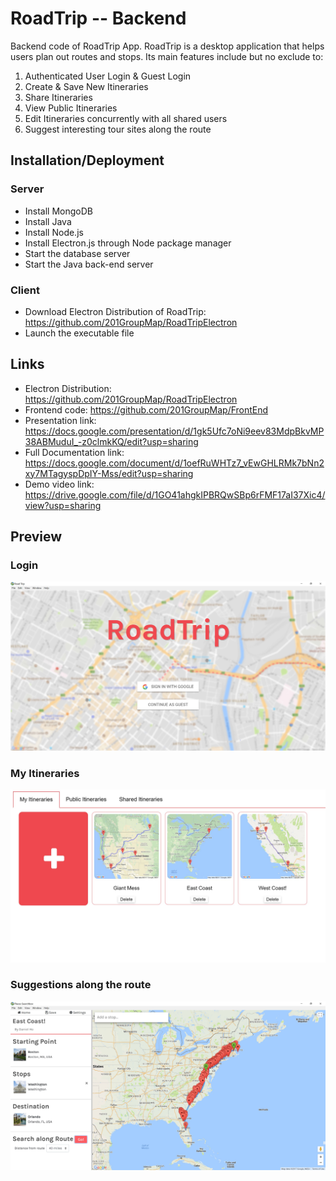 # RoadTrip -- Backend

Backend code of RoadTrip App. RoadTrip is a desktop application that helps users plan out routes and stops. Its main features include but no exclude to:
1. Authenticated User Login & Guest Login
2. Create & Save New Itineraries
3. Share Itineraries
4. View Public Itineraries
5. Edit Itineraries concurrently with all shared users
6. Suggest interesting tour sites along the route

## Installation/Deployment

### Server
- Install MongoDB
- Install Java
- Install Node.js
- Install Electron.js through Node package manager
- Start the database server
- Start the Java back-end server

### Client
- Download Electron Distribution of RoadTrip: https://github.com/201GroupMap/RoadTripElectron
- Launch the executable file

## Links

- Electron Distribution: https://github.com/201GroupMap/RoadTripElectron
- Frontend code: https://github.com/201GroupMap/FrontEnd
- Presentation link: https://docs.google.com/presentation/d/1gk5Ufc7oNi9eev83MdpBkvMP38ABMuduI_-z0clmkKQ/edit?usp=sharing
- Full Documentation link: https://docs.google.com/document/d/1oefRuWHTz7_vEwGHLRMk7bNn2xy7MTagyspDpIY-Mss/edit?usp=sharing
- Demo video link: https://drive.google.com/file/d/1GO41ahgkIPBRQwSBp6rFMF17aI37Xic4/view?usp=sharing

## Preview

### Login
![image broke](https://github.com/201GroupMap/RoadTripElectron/blob/master/img/media/login.JPG)
### My Itineraries
![image broke](https://github.com/201GroupMap/RoadTripElectron/blob/master/img/media/myitin.JPG)
### Suggestions along the route
![image broke](https://github.com/201GroupMap/RoadTripElectron/blob/master/img/media/eastcoast.JPG)
